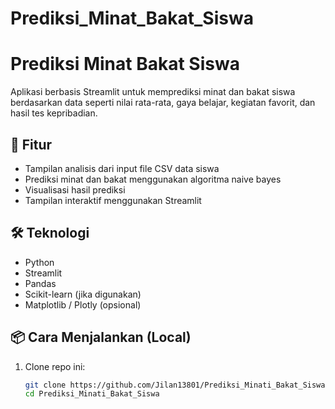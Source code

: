 # Prediksi_Minat_Bakat_Siswa
# Prediksi Minat Bakat Siswa

Aplikasi berbasis Streamlit untuk memprediksi minat dan bakat siswa berdasarkan data seperti nilai rata-rata, gaya belajar, kegiatan favorit, dan hasil tes kepribadian.

## 🚀 Fitur

- Tampilan analisis dari input file CSV data siswa
- Prediksi minat dan bakat menggunakan algoritma naive bayes
- Visualisasi hasil prediksi
- Tampilan interaktif menggunakan Streamlit

## 🛠️ Teknologi

- Python
- Streamlit
- Pandas
- Scikit-learn (jika digunakan)
- Matplotlib / Plotly (opsional)

## 📦 Cara Menjalankan (Local)

1. Clone repo ini:
   ```bash
   git clone https://github.com/Jilan13801/Prediksi_Minati_Bakat_Siswa.git
   cd Prediksi_Minati_Bakat_Siswa
